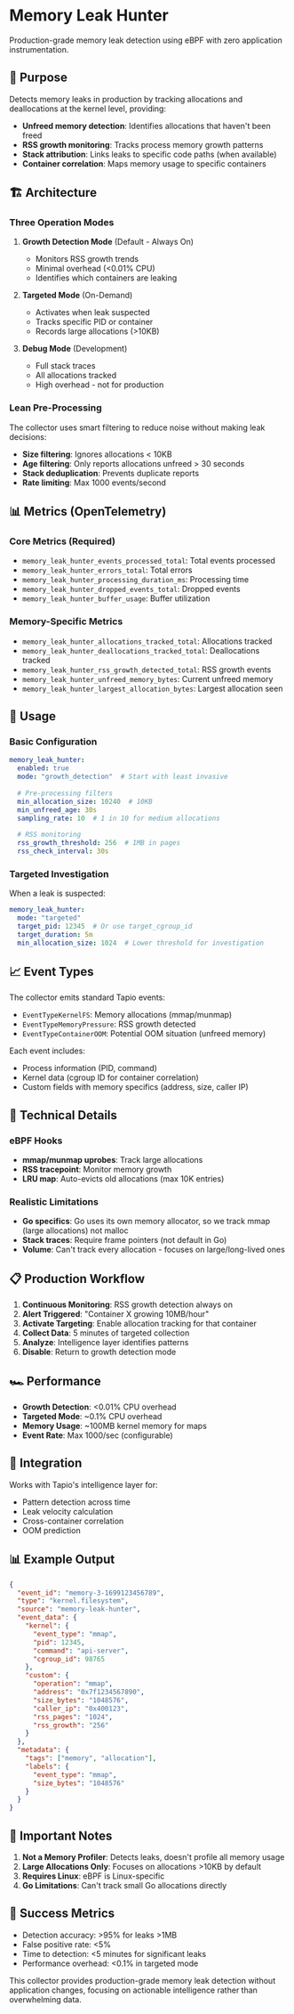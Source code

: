 # Memory Leak Hunter

Production-grade memory leak detection using eBPF with zero application instrumentation.

## 🎯 Purpose

Detects memory leaks in production by tracking allocations and deallocations at the kernel level, providing:
- **Unfreed memory detection**: Identifies allocations that haven't been freed
- **RSS growth monitoring**: Tracks process memory growth patterns
- **Stack attribution**: Links leaks to specific code paths (when available)
- **Container correlation**: Maps memory usage to specific containers

## 🏗️ Architecture

### Three Operation Modes

1. **Growth Detection Mode** (Default - Always On)
   - Monitors RSS growth trends
   - Minimal overhead (<0.01% CPU)
   - Identifies which containers are leaking

2. **Targeted Mode** (On-Demand)
   - Activates when leak suspected
   - Tracks specific PID or container
   - Records large allocations (>10KB)

3. **Debug Mode** (Development)
   - Full stack traces
   - All allocations tracked
   - High overhead - not for production

### Lean Pre-Processing

The collector uses smart filtering to reduce noise without making leak decisions:
- **Size filtering**: Ignores allocations < 10KB
- **Age filtering**: Only reports allocations unfreed > 30 seconds
- **Stack deduplication**: Prevents duplicate reports
- **Rate limiting**: Max 1000 events/second

## 📊 Metrics (OpenTelemetry)

### Core Metrics (Required)
- `memory_leak_hunter_events_processed_total`: Total events processed
- `memory_leak_hunter_errors_total`: Total errors
- `memory_leak_hunter_processing_duration_ms`: Processing time
- `memory_leak_hunter_dropped_events_total`: Dropped events
- `memory_leak_hunter_buffer_usage`: Buffer utilization

### Memory-Specific Metrics
- `memory_leak_hunter_allocations_tracked_total`: Allocations tracked
- `memory_leak_hunter_deallocations_tracked_total`: Deallocations tracked
- `memory_leak_hunter_rss_growth_detected_total`: RSS growth events
- `memory_leak_hunter_unfreed_memory_bytes`: Current unfreed memory
- `memory_leak_hunter_largest_allocation_bytes`: Largest allocation seen

## 🚀 Usage

### Basic Configuration

```yaml
memory_leak_hunter:
  enabled: true
  mode: "growth_detection"  # Start with least invasive
  
  # Pre-processing filters
  min_allocation_size: 10240  # 10KB
  min_unfreed_age: 30s
  sampling_rate: 10  # 1 in 10 for medium allocations
  
  # RSS monitoring
  rss_growth_threshold: 256  # 1MB in pages
  rss_check_interval: 30s
```

### Targeted Investigation

When a leak is suspected:

```yaml
memory_leak_hunter:
  mode: "targeted"
  target_pid: 12345  # Or use target_cgroup_id
  target_duration: 5m
  min_allocation_size: 1024  # Lower threshold for investigation
```

## 📈 Event Types

The collector emits standard Tapio events:

- `EventTypeKernelFS`: Memory allocations (mmap/munmap)
- `EventTypeMemoryPressure`: RSS growth detected
- `EventTypeContainerOOM`: Potential OOM situation (unfreed memory)

Each event includes:
- Process information (PID, command)
- Kernel data (cgroup ID for container correlation)
- Custom fields with memory specifics (address, size, caller IP)

## 🔧 Technical Details

### eBPF Hooks

- **mmap/munmap uprobes**: Track large allocations
- **RSS tracepoint**: Monitor memory growth
- **LRU map**: Auto-evicts old allocations (max 10K entries)

### Realistic Limitations

- **Go specifics**: Go uses its own memory allocator, so we track mmap (large allocations) not malloc
- **Stack traces**: Require frame pointers (not default in Go)
- **Volume**: Can't track every allocation - focuses on large/long-lived ones

## 📋 Production Workflow

1. **Continuous Monitoring**: RSS growth detection always on
2. **Alert Triggered**: "Container X growing 10MB/hour"
3. **Activate Targeting**: Enable allocation tracking for that container
4. **Collect Data**: 5 minutes of targeted collection
5. **Analyze**: Intelligence layer identifies patterns
6. **Disable**: Return to growth detection mode

## 🏎️ Performance

- **Growth Detection**: <0.01% CPU overhead
- **Targeted Mode**: ~0.1% CPU overhead
- **Memory Usage**: ~100MB kernel memory for maps
- **Event Rate**: Max 1000/sec (configurable)

## 🔌 Integration

Works with Tapio's intelligence layer for:
- Pattern detection across time
- Leak velocity calculation
- Cross-container correlation
- OOM prediction

## 📊 Example Output

```json
{
  "event_id": "memory-3-1699123456789",
  "type": "kernel.filesystem",
  "source": "memory-leak-hunter",
  "event_data": {
    "kernel": {
      "event_type": "mmap",
      "pid": 12345,
      "command": "api-server",
      "cgroup_id": 98765
    },
    "custom": {
      "operation": "mmap",
      "address": "0x7f1234567890",
      "size_bytes": "1048576",
      "caller_ip": "0x400123",
      "rss_pages": "1024",
      "rss_growth": "256"
    }
  },
  "metadata": {
    "tags": ["memory", "allocation"],
    "labels": {
      "event_type": "mmap",
      "size_bytes": "1048576"
    }
  }
}
```

## 🚨 Important Notes

1. **Not a Memory Profiler**: Detects leaks, doesn't profile all memory usage
2. **Large Allocations Only**: Focuses on allocations >10KB by default
3. **Requires Linux**: eBPF is Linux-specific
4. **Go Limitations**: Can't track small Go allocations directly

## 🎯 Success Metrics

- Detection accuracy: >95% for leaks >1MB
- False positive rate: <5%
- Time to detection: <5 minutes for significant leaks
- Performance overhead: <0.1% in targeted mode

This collector provides production-grade memory leak detection without application changes, focusing on actionable intelligence rather than overwhelming data.
